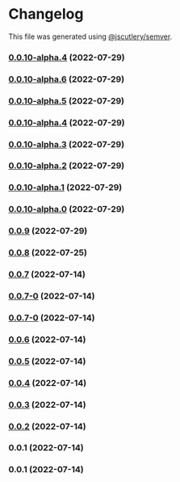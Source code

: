 # Changelog

This file was generated using [@jscutlery/semver](https://github.com/jscutlery/semver).

### [0.0.10-alpha.4](https://github.com/yurikrupnik/nx-go-playground/compare/next-app-0.0.10-alpha.3...next-app-0.0.10-alpha.4) (2022-07-29)

### [0.0.10-alpha.6](https://github.com/yurikrupnik/nx-go-playground/compare/next-app-0.0.10-alpha.5...next-app-0.0.10-alpha.6) (2022-07-29)

### [0.0.10-alpha.5](https://github.com/yurikrupnik/nx-go-playground/compare/next-app-0.0.10-alpha.4...next-app-0.0.10-alpha.5) (2022-07-29)

### [0.0.10-alpha.4](https://github.com/yurikrupnik/nx-go-playground/compare/next-app-0.0.10-alpha.3...next-app-0.0.10-alpha.4) (2022-07-29)

### [0.0.10-alpha.3](https://github.com/yurikrupnik/nx-go-playground/compare/next-app-0.0.10-alpha.2...next-app-0.0.10-alpha.3) (2022-07-29)

### [0.0.10-alpha.2](https://github.com/yurikrupnik/nx-go-playground/compare/next-app-0.0.10-alpha.1...next-app-0.0.10-alpha.2) (2022-07-29)

### [0.0.10-alpha.1](https://github.com/yurikrupnik/nx-go-playground/compare/next-app-0.0.10-alpha.0...next-app-0.0.10-alpha.1) (2022-07-29)

### [0.0.10-alpha.0](https://github.com/yurikrupnik/nx-go-playground/compare/next-app-0.0.9...next-app-0.0.10-alpha.0) (2022-07-29)

### [0.0.9](https://github.com/yurikrupnik/nx-go-playground/compare/next-app-0.0.8...next-app-0.0.9) (2022-07-29)

### [0.0.8](https://github.com/yurikrupnik/nx-go-playground/compare/next-app-0.0.7...next-app-0.0.8) (2022-07-25)

### [0.0.7](https://github.com/yurikrupnik/nx-go-playground/compare/next-app-0.0.7-0...next-app-0.0.7) (2022-07-14)

### [0.0.7-0](https://github.com/yurikrupnik/nx-go-playground/compare/next-app-0.0.7-0...next-app-0.0.7-0) (2022-07-14)

### [0.0.7-0](https://github.com/yurikrupnik/nx-go-playground/compare/next-app-0.0.6...next-app-0.0.7-0) (2022-07-14)

### [0.0.6](https://github.com/yurikrupnik/nx-go-playground/compare/next-app-0.0.5...next-app-0.0.6) (2022-07-14)

### [0.0.5](https://github.com/yurikrupnik/nx-go-playground/compare/next-app-0.0.4...next-app-0.0.5) (2022-07-14)

### [0.0.4](https://github.com/yurikrupnik/nx-go-playground/compare/next-app-0.0.3...next-app-0.0.4) (2022-07-14)

### [0.0.3](https://github.com/yurikrupnik/nx-go-playground/compare/next-app-0.0.2...next-app-0.0.3) (2022-07-14)

### [0.0.2](https://github.com/yurikrupnik/nx-go-playground/compare/next-app-0.0.1...next-app-0.0.2) (2022-07-14)

### 0.0.1 (2022-07-14)

### 0.0.1 (2022-07-14)
